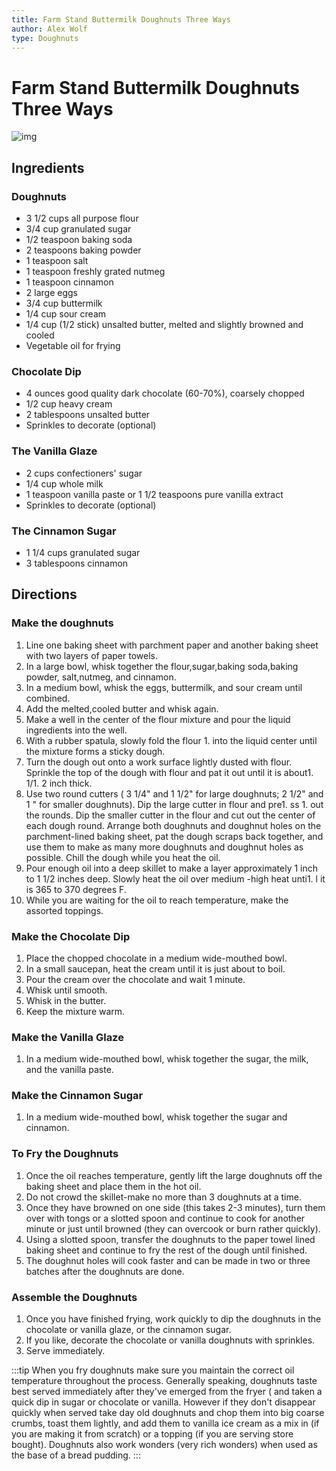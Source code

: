 ```yaml
---
title: Farm Stand Buttermilk Doughnuts Three Ways
author: Alex Wolf
type: Doughnuts
---
```


# Farm Stand Buttermilk Doughnuts Three Ways


![img](/images/baked_doughnuts.jpg)

## Ingredients

### Doughnuts

* 3 1/2 cups all purpose flour
* 3/4 cup granulated sugar
* 1/2 teaspoon baking soda
* 2 teaspoons baking powder
* 1 teaspoon salt
* 1 teaspoon freshly grated nutmeg
* 1 teaspoon cinnamon
* 2 large eggs
* 3/4 cup buttermilk
* 1/4 cup sour cream
* 1/4 cup (1/2 stick) unsalted butter, melted and slightly browned and cooled
* Vegetable oil for frying

### Chocolate Dip

* 4 ounces good quality dark chocolate (60-70%), coarsely chopped
* 1/2 cup heavy cream
* 2 tablespoons unsalted butter
* Sprinkles to decorate (optional)

### The Vanilla Glaze

* 2 cups confectioners' sugar
* 1/4 cup whole milk
* 1 teaspoon vanilla paste or 1 1/2 teaspoons pure vanilla extract
* Sprinkles to decorate (optional)

### The Cinnamon Sugar

* 1 1/4 cups granulated sugar
* 3 tablespoons cinnamon

## Directions

### Make the doughnuts

1. Line one baking sheet with parchment paper and another baking sheet with two layers of paper towels.
1. In a large bowl, whisk together the flour,sugar,baking soda,baking powder, salt,nutmeg, and cinnamon.
1. In a medium bowl, whisk the eggs, buttermilk, and sour cream until combined.
1. Add the melted,cooled butter and whisk again.
1. Make a well in the center of the flour mixture and pour the liquid ingredients into the well.
1. With a rubber spatula, slowly fold the flour 1. into the liquid center until the mixture forms a sticky dough.
1. Turn the dough out onto a work surface lightly dusted with flour.  Sprinkle the top of the dough with flour and pat it out until it is about1.  1/1. 2 inch thick.
1. Use two round cutters ( 3 1/4" and 1 1/2" for large doughnuts; 2 1/2" and 1 " for smaller doughnuts).  Dip the large cutter in flour and pre1. ss 1. out the rounds.  Dip the smaller cutter in the flour and cut out the center of each dough round.  Arrange both doughnuts and doughnut holes on the parchment-lined baking sheet, pat the dough scraps back together, and use them to make as many more doughnuts and doughnut holes as possible.  Chill the dough while you heat the oil.
1. Pour enough oil into a deep skillet to make a layer approximately 1 inch to 1 1/2 inches deep.  Slowly heat the oil over medium -high heat unti1. l it is 365 to 370 degrees F.
1. While you are waiting for the oil to reach temperature, make the assorted toppings.

### Make the Chocolate Dip
1. Place the chopped chocolate in a medium wide-mouthed bowl.
1. In a small saucepan, heat the cream until it is just about to boil.
1. Pour the cream over the chocolate and wait 1 minute.
1. Whisk until smooth.
1. Whisk in the butter.
1. Keep the mixture warm.

### Make the Vanilla Glaze

1. In a medium wide-mouthed bowl, whisk together the sugar, the milk, and the vanilla paste.

### Make the Cinnamon Sugar
1. In a medium wide-mouthed bowl, whisk together the sugar and cinnamon.

### To Fry the Doughnuts

1. Once the oil reaches temperature, gently lift the large doughnuts off the baking sheet and place them in the hot oil.
1. Do not crowd the skillet-make no more than 3 doughnuts at a time.
1. Once they have browned on one side (this takes 2-3 minutes), turn them over with tongs or a slotted spoon and continue to cook for another minute or just until browned (they can overcook or burn rather quickly).
1. Using a slotted spoon, transfer the doughnuts to the paper towel lined baking sheet and continue to fry the rest of the dough until finished.
1. The doughnut holes will cook faster and can be made in two or three batches after the doughnuts are done.

### Assemble the Doughnuts

1. Once you have finished frying, work quickly to dip the doughnuts in the chocolate or vanilla glaze, or the cinnamon sugar.
1. If you like, decorate the chocolate or vanilla doughnuts with sprinkles.
1. Serve immediately.

:::tip
When you fry doughnuts make sure you maintain the correct oil temperature throughout the process.  Generally speaking, doughnuts taste best served immediately after they've emerged from the fryer ( and taken a quick dip in sugar or chocolate or vanilla.  However if they don't disappear quickly when served take day old doughnuts and chop them into big coarse crumbs, toast them lightly, and add them to vanilla ice cream as a mix in (if you are making it from scratch) or a topping (if you are serving store bought). Doughnuts also work wonders (very rich wonders) when used as the base of a bread pudding.
:::
